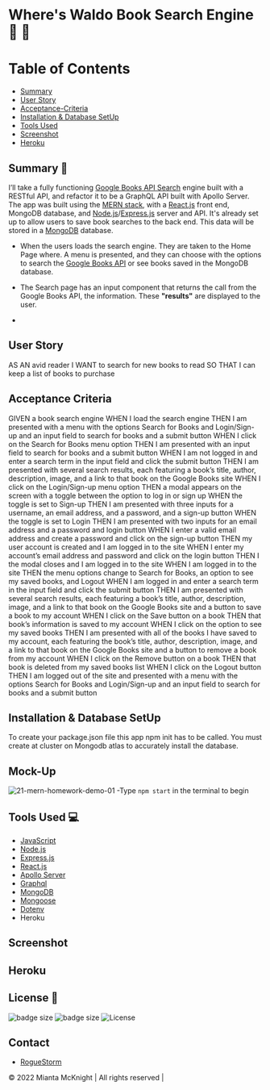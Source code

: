 # Where's Waldo Book Search Engine 📖 📖 

# Table of Contents

* [Summary](#summary)
* [User Story](#)
* [Acceptance-Criteria](#acceptance-criteria)
* [Installation & Database SetUp](#Installation)
* [Tools Used](#tools-used)
* [Screenshot](#Screenshot)
* [Heroku](#Heroku)



## Summary 📖 
I’ll take a fully functioning [Google Books API Search]() engine built with a RESTful API, and refactor it to be a GraphQL API built with Apollo Server. The app was built using the [MERN stack](https://www.geeksforgeeks.org/mern-stack/), with a [React.js](https://reactjs.org/) front end, MongoDB database, and [Node.js](https://nodejs.org/en/)/[Express.js](https://expressjs.com/) server and API. It's already set up to allow users to save book searches to the back end. This data will be stored in a [MongoDB](https://www.mongodb.com/) database.

- When the users loads the search engine. They are taken to the Home Page where. A menu is presented, and they can choose with the options to search the [Google Books API](https://developers.google.com/books) or see books saved in the MongoDB database.

- The Search page has an input component that returns the call from the Google Books API, the information. These __"results"__ are displayed to the user. 

- 

## User Story
AS AN avid reader
I WANT to search for new books to read
SO THAT I can keep a list of books to purchase
## Acceptance Criteria
GIVEN a book search engine
WHEN I load the search engine
THEN I am presented with a menu with the options Search for Books and Login/Sign-up and an input field to search for books and a submit button
WHEN I click on the Search for Books menu option
THEN I am presented with an input field to search for books and a submit button
WHEN I am not logged in and enter a search term in the input field and click the submit button
THEN I am presented with several search results, each featuring a book’s title, author, description, image, and a link to that book on the Google Books site
WHEN I click on the Login/Sign-up menu option
THEN a modal appears on the screen with a toggle between the option to log in or sign up
WHEN the toggle is set to Sign-up
THEN I am presented with three inputs for a username, an email address, and a password, and a sign-up button
WHEN the toggle is set to Login
THEN I am presented with two inputs for an email address and a password and login button
WHEN I enter a valid email address and create a password and click on the sign-up button
THEN my user account is created and I am logged in to the site
WHEN I enter my account’s email address and password and click on the login button
THEN I the modal closes and I am logged in to the site
WHEN I am logged in to the site
THEN the menu options change to Search for Books, an option to see my saved books, and Logout
WHEN I am logged in and enter a search term in the input field and click the submit button
THEN I am presented with several search results, each featuring a book’s title, author, description, image, and a link to that book on the Google Books site and a button to save a book to my account
WHEN I click on the Save button on a book
THEN that book’s information is saved to my account
WHEN I click on the option to see my saved books
THEN I am presented with all of the books I have saved to my account, each featuring the book’s title, author, description, image, and a link to that book on the Google Books site and a button to remove a book from my account
WHEN I click on the Remove button on a book
THEN that book is deleted from my saved books list
WHEN I click on the Logout button
THEN I am logged out of the site and presented with a menu with the options Search for Books and Login/Sign-up and an input field to search for books and a submit button   
## Installation & Database SetUp
To create your package.json file this app npm init has to be called. You must create at cluster on Mongodb atlas to accurately install the database. 
## Mock-Up
![21-mern-homework-demo-01](https://user-images.githubusercontent.com/89751266/160034953-bbcb30a0-fcb6-4e5c-9d62-8906a6dca200.gif)
-Type `npm start` in the terminal to begin
## Tools Used 💻

* [JavaScript](https://nodejs.org/en/download/)
* [Node.js](https://nodejs.org/en/)
* [Express.js](https://expressjs.com/)
* [React.js](https://reactjs.org/)
* [Apollo Server](https://www.apollographql.com/docs/apollo-server/getting-started/)
* [Graphql](https://www.npmjs.com/package/graphql)
* [MongoDB](https://www.mongodb.com/)
* [Mongoose](https://www.npmjs.com/package/mongoose)
* [Dotenv](https://www.npmjs.com/package/dotenv)
* Heroku
## Screenshot
## Heroku

## License 📝
![badge size](https://img.shields.io/badge/GitHub-100000?style=for-the-badge&logo=github&logoColor=white)
![badge size](https://img.shields.io/badge/Made%20for-VSCode-1f425f.svg)
![License](https://img.shields.io/badge/License-MIT-blue)

## Contact
 - [RogueStorm]("")

© 2022 Mianta McKnight | All rights reserved |